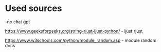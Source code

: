 # Used sources
-no chat gpt

https://www.geeksforgeeks.org/string-rjust-ljust-python/ - ljust rjust

https://www.w3schools.com/python/module_random.asp - module random docs
